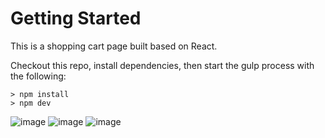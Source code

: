 # Getting Started
This is a shopping cart page built based on React.

Checkout this repo, install dependencies, then start the gulp process with the following:
```
> npm install
> npm dev
```

![image](https://github.com/johnnyhsu1106/react-shopping-cart/assets/18588513/024175d1-f24b-4415-a008-f6b3493408d5)
![image](https://github.com/johnnyhsu1106/react-shopping-cart/assets/18588513/bd30a815-fb29-42b6-a97c-7912575ffc04)
![image](https://github.com/johnnyhsu1106/react-shopping-cart/assets/18588513/87741606-9aa6-4509-9de8-fe50fb6af8c4)
